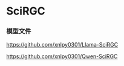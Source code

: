 # SciRGC
### 模型文件
https://github.com/xnlpy0301/Llama-SciRGC

https://github.com/xnlpy0301/Qwen-SciRGC
